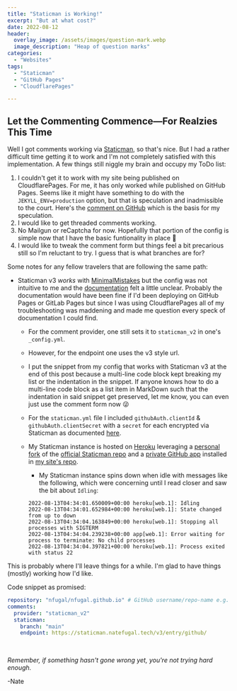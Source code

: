 ```yaml
---
title: "Staticman is Working!"
excerpt: "But at what cost?"
date: 2022-08-12
header:
  overlay_image: /assets/images/question-mark.webp
  image_description: "Heap of question marks"
categories:
  - "Websites"
tags:
  - "Staticman"
  - "GitHub Pages"
  - "CloudflarePages"

---
```


## Let the Commenting Commence―For Realzies This Time

Well I got comments working via [Staticman](https://staticman.net/), so that's nice. But I had a rather difficult time getting it to work and I'm not completely satisfied with this implementation. A few things still niggle my brain and occupy my ToDo list:
1. I couldn't get it to work with my site being published on CloudflarePages. For me, it has only worked while published on GitHub Pages. Seems like it might have something to do with the `JEKYLL_ENV=production` option, but that is speculation and inadmissible to the court. Here's the [comment on GitHub](https://github.com/mmistakes/minimal-mistakes/issues/2031#issuecomment-455327104) which is the basis for my speculation. 
2. I would like to get threaded comments working.
4. No Mailgun or reCaptcha for now. Hopefullly that portion of the config is simple now that I have the basic funtionality in place 🤞
4. I would like to tweak the comment form but things feel a bit precarious still so I'm reluctant to try. I guess that is what branches are for?


Some notes for any fellow travelers that are following the same path:

+ Staticman v3 _works_ with [MinimalMistakes](https://mademistakes.com/work/minimal-mistakes-jekyll-theme/) but the config was not intuitive to me and the [documentation](https://mmistakes.github.io/minimal-mistakes/docs/configuration/#staticman-v3) felt a little unclear. Probably the documentation would have been fine if I'd been deploying on GitHub Pages or GitLab Pages but since I was using CloudflarePages all of my troubleshooting was maddening and made me question every speck of documentation I could find.
  + For the comment provider, one still sets it to `staticman_v2` in one's `_config.yml`.
  + However, for the endpoint one uses the v3 style url.
  + I put the snippet from my config that works with Staticman v3 at the end of this post because a multi-line code block kept breaking my list or the indentation in the snippet. If anyone knows how to do a multi-line code block as a list item in MarkDown such that the indentation in said snippet get preserved, let me know, you can even just use the comment form now 😜
  + For the `staticman.yml` file I included `githubAuth.clientId` & `githubAuth.clientSecret` with a `secret` for each encrypted via Staticman as documented [here](https://staticman.net/docs/encryption).
  + My Staticman instance is hosted on [Heroku](https://www.heroku.com/) leveraging a [personal fork](https://github.com/nfugal/staticman) of the [official Staticman repo](https://github.com/eduardoboucas/staticman) and a [private GitHub app](https://staticman.net/docs/getting-started.html) installed in [my site's repo](https://github.com/nfugal/nfugal.github.io).
    + My Staticman instance spins down when idle with messages like the following, which were concerning until I read closer and saw the bit about `Idling`:
    
    ```no-highlight
    2022-08-13T04:34:01.650009+00:00 heroku[web.1]: Idling
    2022-08-13T04:34:01.652984+00:00 heroku[web.1]: State changed from up to down
    2022-08-13T04:34:04.163849+00:00 heroku[web.1]: Stopping all processes with SIGTERM
    2022-08-13T04:34:04.239238+00:00 app[web.1]: Error waiting for process to terminate: No child processes
    2022-08-13T04:34:04.397821+00:00 heroku[web.1]: Process exited with status 22
    ```

This is probably where I'll leave things for a while. I'm glad to have things (mostly) working how I'd like.

Code snippet as promised:

```yaml
repository: "nfugal/nfugal.github.io" # GitHub username/repo-name e.g. "mmistakes/minimal-mistakes"
comments:
  provider: "staticman_v2"
  staticman:
    branch: "main"
    endpoint: https://staticman.natefugal.tech/v3/entry/github/
``` 

<br />

_Remember, if something hasn't gone wrong yet, you're not trying hard enough._

-Nate
